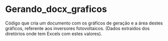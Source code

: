 # Gerando_docx_graficos
Código que cria um documento com os gráficos de geração e a área destes gráficos, referente aos inversores fotovoltaicos.  (Dados extraídos dos diretórios onde tem Excels com estes valores).
